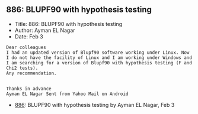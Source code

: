 ## 886: BLUPF90 with hypothesis testing

- Title: 886: BLUPF90 with hypothesis testing
- Author: Ayman EL Nagar
- Date: Feb 3

```
Dear colleagues 
I had an updated version of Blupf90 software working under Linux. Now I do not have the facility of Linux and I am working under Windows and I am searching for a version of Blupf90 with hypothesis testing (F and Chi2 tests).
Any recommendation.


Thanks in advance 
Ayman EL Nagar Sent from Yahoo Mail on Android
```

- [886](0886.md): BLUPF90 with hypothesis testing by Ayman EL Nagar, Feb 3
